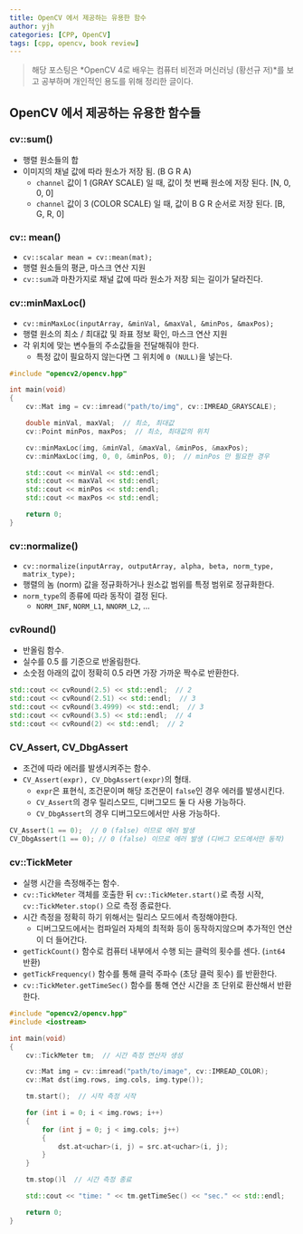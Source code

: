 ```yaml
---
title: OpenCV 에서 제공하는 유용한 함수
author: yjh
categories: [CPP, OpenCV]
tags: [cpp, opencv, book review]
---
```


> 해당 포스팅은 *OpenCV 4로 배우는 컴퓨터 비전과 머신러닝 (황선규 저)*를 보고 공부하며 개인적인 용도를 위해 정리한 글이다.

## OpenCV 에서 제공하는 유용한 함수들

### cv::sum()

- 행렬 원소들의 합
- 이미지의 채널 값에 따라 원소가 저장 됨. (B G R A)
  - `channel` 값이 1 (GRAY SCALE) 일 때, 값이 첫 번째 원소에 저장 된다. [N, 0, 0, 0]
  - `channel` 값이 3 (COLOR SCALE) 일 때, 값이 B G R 순서로 저장 된다. [B, G, R, 0]

### cv:: mean()

- `cv::scalar mean = cv::mean(mat);`
- 행렬 원소들의 평균, 마스크 연산 지원
- `cv::sum`과 마찬가지로 채널 값에 따라 원소가 저장 되는 길이가 달라진다.

### cv::minMaxLoc()

- `cv::minMaxLoc(inputArray, &minVal, &maxVal, &minPos, &maxPos);`
- 행렬 원소의 최소 / 최대값 및 좌표 정보 확인, 마스크 연산 지원
- 각 위치에 맞는 변수들의 주소값들을 전달해줘야 한다.
  - 특정 값이 필요하지 않는다면 그 위치에 `0 (NULL)`을 넣는다.

```cpp
#include "opencv2/opencv.hpp"

int main(void)
{
    cv::Mat img = cv::imread("path/to/img", cv::IMREAD_GRAYSCALE);

    double minVal, maxVal;  // 최소, 최대값
    cv::Point minPos, maxPos;  // 최소, 최대값의 위치

    cv::minMaxLoc(img, &minVal, &maxVal, &minPos, &maxPos);
    cv::minMaxLoc(img, 0, 0, &minPos, 0);  // minPos 만 필요한 경우

    std::cout << minVal << std::endl;
    std::cout << maxVal << std::endl;
    std::cout << minPos << std::endl;
    std::cout << maxPos << std::endl;

    return 0;
}
```

### cv::normalize()

- `cv::normalize(inputArray, outputArray, alpha, beta, norm_type, matrix_type);`
- 행렬의 놈 (norm) 값을 정규화하거나 원소값 범위를 특정 범위로 정규화한다.
- `norm_type`의 종류에 따라 동작이 결정 된다.
  - `NORM_INF`, `NORM_L1`, `NNORM_L2`, ...

### cvRound()

- 반올림 함수.
- 실수를 0.5 를 기준으로 반올림한다.
- 소숫점 아래의 값이 정확히 0.5 라면 가장 가까운 짝수로 반환한다.

```cpp
std::cout << cvRound(2.5) << std::endl;  // 2
std::cout << cvRound(2.51) << std::endl;  // 3
std::cout << cvRound(3.4999) << std::endl;  // 3
std::cout << cvRound(3.5) << std::endl;  // 4
std::cout << cvRound(2) << std::endl;  // 2
```

### CV_Assert, CV_DbgAssert

- 조건에 따라 에러를 발생시켜주는 함수.
- `CV_Assert(expr), CV_DbgAssert(expr)`의 형태.
  - `expr`은 표현식, 조건문이며 해당 조건문이 `false`인 경우 에러를 발생시킨다.
  - `CV_Assert`의 경우 릴리스모드, 디버그모드 둘 다 사용 가능하다.
  - `CV_DbgAssert`의 경우 디버그모드에서만 사용 가능하다.

```cpp
CV_Assert(1 == 0);  // 0 (false) 이므로 에러 발생
CV_DbgAssert(1 == 0); // 0 (false) 이므로 에러 발생 (디버그 모드에서만 동작)
```

### cv::TickMeter

- 실행 시간을 측정해주는 함수.
- `cv::TickMeter` 객체를 호출한 뒤 `cv::TickMeter.start()`로 측정 시작, `cv::TickMeter.stop()` 으로 측정 종료한다.
- 시간 측정을 정확히 하기 위해서는 릴리스 모드에서 측정해야한다.
  - 디버그모드에서는 컴파일러 자체의 최적화 등이 동작하지않으며 추가적인 연산이 더 들어간다.
- `getTickCount()` 함수로 컴퓨터 내부에서 수행 되는 클럭의 횟수를 센다. (`int64` 반환)
- `getTickFrequency()` 함수를 통해 클럭 주파수 (초당 클럭 횟수) 를 반환한다.
- `cv::TickMeter.getTimeSec()` 함수를 통해 연산 시간을 초 단위로 환산해서 반환한다.

```cpp
#include "opencv2/opencv.hpp"
#include <iostream>

int main(void)
{
    cv::TickMeter tm;  // 시간 측정 연산자 생성

    cv::Mat img = cv::imread("path/to/image", cv::IMREAD_COLOR);
    cv::Mat dst(img.rows, img.cols, img.type());

    tm.start();  // 시작 측정 시작

    for (int i = 0; i < img.rows; i++)
    {
        for (int j = 0; j < img.cols; j++)
        {
            dst.at<uchar>(i, j) = src.at<uchar>(i, j);
        }
    }

    tm.stop()l  // 시간 측정 종료

    std::cout << "time: " << tm.getTimeSec() << "sec." << std::endl;

    return 0;
}
```
